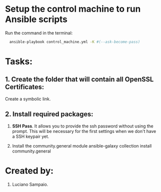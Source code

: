 # Setup the control machine to run Ansible scripts

Run the command in the terminal:
```bash
  ansible-playbook control_machine.yml -K #(--ask-become-pass)
```

# Tasks:

## 1. Create the folder that will contain all OpenSSL Certificates:
  Create a symbolic link.

## 2. Install required packages:
  1. **SSH Pass**. It allows you to provide the ssh password without using the prompt. This will be necessary for the first settings when we don't have a SSH keypair yet.

  2. Install the community.general module
    ansible-galaxy collection install community.general

# Created by: 

1. Luciano Sampaio.
